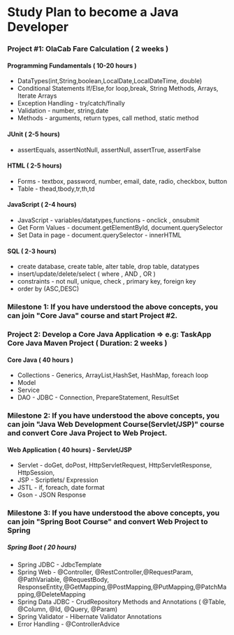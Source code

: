 # Study Plan to become a Java Developer

### Project #1: OlaCab Fare Calculation ( 2 weeks )

#### Programming Fundamentals ( 10-20 hours ) 
*  DataTypes(int,String,boolean,LocalDate,LocalDateTime, double)
*  Conditional Statements  If/Else,for loop,break, String Methods, Arrays,  Iterate Arrays
*  Exception Handling - try/catch/finally 
*  Validation - number, string,date
*  Methods - arguments, return types, call method, static method

#### JUnit ( 2-5 hours)
* assertEquals, assertNotNull, assertNull, assertTrue, assertFalse

#### HTML ( 2-5 hours)
* Forms - textbox, password, number, email, date, radio, checkbox, button
* Table - thead,tbody,tr,th,td

#### JavaScript ( 2-4 hours)
* JavaScript - variables/datatypes,functions - onclick , onsubmit
* Get Form Values - document.getElementById, document.querySelector
* Set Data in page - document.querySelector - innerHTML

#### SQL ( 2-3 hours)
* create database, create table, alter table, drop table, datatypes
* insert/update/delete/select ( where , AND , OR )
* constraints - not null, unique, check , primary key, foreign key
* order by (ASC,DESC)

### Milestone 1: If you have understood the above concepts, you can join "Core Java" course and start Project #2.

### Project 2: Develop a Core Java Application => e.g: TaskApp Core Java Maven Project ( Duration: 2 weeks )

#### Core Java ( 40 hours )
* Collections - Generics, ArrayList,HashSet, HashMap, foreach loop
* Model
* Service
* DAO - JDBC - Connection, PrepareStatement, ResultSet

### Milestone 2: If you have understood the above concepts, you can join "Java Web Development Course(Servlet/JSP)" course and convert Core Java Project to Web Project.

#### Web Application ( 40 hours) - Servlet/JSP
* Servlet - doGet, doPost, HttpServletRequest, HttpServletResponse, HttpSession, 
* JSP - Scriptlets/ Expression
* JSTL - if, foreach, date format
* Gson - JSON Response

### Milestone 3: If you have understood the above concepts, you can join "Spring Boot Course" and convert Web Project to Spring

##### Spring Boot ( 20 hours)
* Spring JDBC - JdbcTemplate
* Spring Web - @Controller, @RestController,@RequestParam, @PathVariable, @RequestBody, ResponseEntity,@GetMapping,@PostMapping,@PutMapping,@PatchMapping,@DeleteMapping
* Spring Data JDBC - CrudRepository Methods and Annotations ( @Table, @Column, @Id, @Query, @Param)
* Spring Validator - Hibernate Validator Annotations 
* Error Handling - @ControllerAdvice

